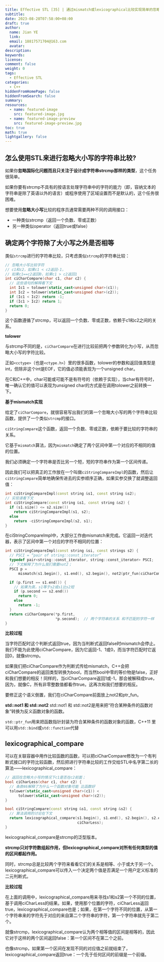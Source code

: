 ```yaml
---
title: Effective STL [35] | 通过mismatch或lexicographical比较实现简单的忽略大小写字符串比较
subtitle:
date: 2023-08-28T07:58:00+08:00
draft: true
author:
  name: Jian YE
  link:
  email: 18817571704@163.com
  avatar:
description:
keywords:
license:
comment: false
weight: 0
tags:
  - Effective STL
categories:
  - C++
hiddenFromHomePage: false
hiddenFromSearch: false
summary:
resources:
  - name: featured-image
    src: featured-image.jpg
  - name: featured-image-preview
    src: featured-image-preview.jpg
toc: true
math: true
lightgallery: false
---
```


## 怎么使用STL来进行忽略大小写的字符串比较?

如果你**忽略国际化问题而且只关注于设计成字符串strcmp那样的类型**，这个任务很简单。

如果你要有strcmp不具有的按语言处理字符串中的字符的能力（即，容纳文本的字符串是除了英语以外的语言）或程序使用了区域设置而不是默认的，这个任务很困难。

想要使用**忽略大小写**比较的程序员通常需要两种不同的调用接口：

 - 一种类似strcmp（返回一个负数、零或正数）
 - 另一种类似operator（返回true或false）

## 确定两个字符除了大小写之外是否相等

类似`strcmp`进行的字符串比较，只考虑类似`strcmp`的字符串比较：

```C++
// 忽略大小写比较字符
// c1和c2，如果c1 < c2返回-1，
// 如果c1==c2返回0，如果c1 > c2返回1
int ciCharCompare(char c1, char c2) {
  // 这些语句的解释看下文
  int Ic1 = tolower(static_cast<unsigned char>(c1));
  int Ic2 = tolower(static_cast<unsigned char>(c2));
  if (Ic1 < Ic2) return -1;
  if (Ic1 > Ic2) return 1;
  return 0;
}
```
这个函数遵循了strcmp，可以返回一个负数、零或正数，依赖于c1和c2之间的关系。

**tolower**

与strcmp不同的是，`ciCharCompare`在进行比较前把两个参数转化为小写，从而忽略大小写的字符比较。

正如`<cctype>`（也是`<ctype.h>`）里的很多函数，tolower的参数和返回值类型是int，但除非这个int是EOF，它的值必须能表现为一个unsigned char。

在C和C++中，char可能或可能不是有符号的（依赖于实现），当char有符号时，唯一确认它的值可以表现为unsigned char的方式是在调用tolower之前转换一下。

**基于mismatch实现**

给定了`ciCharCompare`，就很容易写出我们的第一个忽略大小写的两个字符串比较函数，提供了一个类似`strcmp`的接口。

`ciStringCompare`这个函数，返回一个负数、零或正数，依赖于要比较的字符串的关系。

它基于`mismatch`算法，因为`mismatch`确定了两个区间中第一个对应的不相同的值的位置。

我们必须确定一个字符串是否比另一个短，短的字符串作为第一个区间传递。

因此我们可以把真正的工作放在一个叫做`ciStringCompareImpl`的函数，然后让`ciStringCompare`简单地确保传进去的实参顺序正确，如果实参交换了就调整返回值：

```c++
int ciStringCompareImpl(const string &s1, const string &s2);
// 实现请看下文
int ciStringCompare(const string &s1, const string &s2) {
  if (s1.size() <= s2.size())
    return ciStringCompareImpl(s1, s2);
  else
    return -ciStringCompareImpl(s2, s1);
}
```

在ciStringCompareImpl中，大部分工作由mismatch来完成。它返回一对迭代器，表示了区间中第一个对应的字符不相同的位置：

```c++
int ciStringCompareImpl(const string &si, const strings s2) {
  // PSCI = “pair of string::const_iterator”
  typedef pair<string::const_iterator, string::const_iterator> PSCI;
  // 下文解释了为什么我们需要not2；
  PSCI p =
      mismatch(s1.begin(), s1.end(), s2.begin(), not2(ptr_fun(ciCharCompare)));

  if (p.first == s1.end()) {
    // 如果为真，s1等于s2或s1比s2短
    if (p.second == s2.end())
      return 0;
    else
      return -1;
  }
  return ciCharCompare(*p.first,
                       *p.second);  // 两个字符串的关系 和不匹配的字符一样
}
```

**比较过程**

当字符匹配时这个判断式返回true，因为当判断式返回false时mismatch会停止。我们不能为此使用ciCharCompare，因为它返回-1、1或0，而当字符匹配时它返回0，就像strcmp。

如果我们把ciCharCompare作为判断式传给mismatch，C++会把ciCharCompare的返回类型转换为bool，而当然bool中零的等价物是false，正好和我们想要的相反！同样的，当ciCharCompare返回1或-1，那会被解释成true，因为，就像C，所有非零整数值都看作true。这再次和我们想要的相反。

要修正这个语义倒置，我们在ciCharCompare前面放上not2和ptr_fun。

**std::not1 和 std::not2**
std::not1 和 std::not2是用来把“符合某种条件的函数对象”转换为反义函数对象的函数。

`std::ptr_fun`用来把函数指针封装为符合某种条件的函数对象的函数，C++11 里可以用`std::bind`或`std::function`代替

## lexicographical_compare

可以在关联容器中用作比较函数的函数，可以把ciCharCompare修改为一个有判断式接口的字符比较函数，然后把进行字符串比较的工作交给STL中名字第二长的算法——lexicographical_compare：

```c++
// 返回在忽略大小写的情况下c1是否在c2前面；
bool ciCharLess(char c1, char c2) {
  // 条款46解释了为什么一个函数对象可能 比函数好
  tolower(static_cast<unsigned char>(c1)) <
      tolower(static_cast<unsigned char>(c2));
}

bool ciStringCompare(const string &s1, const string &s2) {
  // 算法调用的讨论在下文
  return lexicographical_compare(s1.begin(), s1.end(), s2.begin(), s2.end(),
                                 ciCharLess);
}
```

lexicographical_compare是strcmp的泛型版本。

**strcmp只对字符数组起作用，但lexicographical_compare对所有任何类型的值的区间都起作用。**

同时，strcmp总是比较两个字符来看看它们的关系是相等、小于或大于另一个。lexicographical_compare可以传入一个决定两个值是否满足一个用户定义标准的二元判断式。


**比较过程**

在上面的调用中，lexicographical_compare用来寻找s1和s2第一个不同的位置，基于调用ciCharLess的结果。如果，使用那个位置的字符，ciCharLess返回true，lexicographical_compare也是；如果，在第一个字符不同的位置，从第一个字符串来的字符先于对应的来自第二个字符串的字符，第一个字符串就先于第二个。

就像strcmp，lexicographical_compare认为两个相等值的区间是相等的，因此它对于这样的两个区间返回false：第一个区间不在第二个之前。

也像strcmp，如果第一个区间在发现不同的对应值之前就结束了，lexicographical_compare返回true：一个先于任何区间的前缀是一个前缀。
